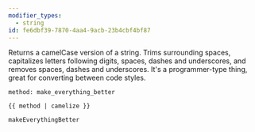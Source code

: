 ```yaml
---
modifier_types:
  - string
id: fe6dbf39-7870-4aa4-9acb-23b4cbf4bf87
---
```

Returns a camelCase version of a string. Trims surrounding spaces, capitalizes letters following digits, spaces, dashes and underscores, and removes spaces, dashes and underscores. It's a programmer-type thing, great for converting between code styles.

```.language-yaml
method: make_everything_better
```

```
{{ method | camelize }}
```

```.language-output
makeEverythingBetter
```

